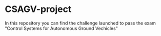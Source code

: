 # CSAGV-project
In this repository you can find the challenge launched to pass the exam "Control Systems for Autonomous Ground Vechicles"
